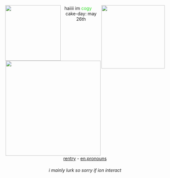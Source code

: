 <div align="center"><img width="175" src="https://static.wikia.nocookie.net/show-by-rock/images/d/de/Character-4.png/revision/latest?cb=20141225011904" align="left"><img width="200" src="https://static.wikia.nocookie.net/show-by-rock/images/a/a6/Character-1.png/revision/latest?cb=20141225001715" align="right"><div align="center">haiiii im <span style="color:#2edb25;">cogy</span> <img height="15px" src="https://stickershop.line-scdn.net/stickershop/v1/product/4640/LINEStorePC/main.png?v=1"> <br>cake-day: may 26th<br><img width="300" src="https://static.wikia.nocookie.net/show-by-rock/images/4/47/PMLogo.png/revision/latest/scale-to-width-down/1000?cb=20160712020709"><br><a href="https://rentry.co/cogy">rentry</a> - <a href="https://en.pronouns.page/@cogy">en.pronouns</a></div></div>
<h6 align="center"><i>i mainly lurk so sorry if ion interact</i></h6>

